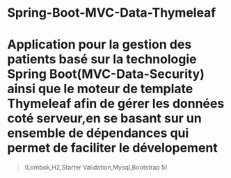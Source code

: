 # Spring-Boot-MVC-Data-Thymeleaf
# Application pour la gestion des patients basé sur la technologie Spring Boot(MVC-Data-Security) ainsi que le moteur de template Thymeleaf afin de gérer les données coté serveur,en se basant sur un ensemble de dépendances qui permet de faciliter le dévelopement
>(Lombok,H2,Starter Validation,Mysql,Bootstrap 5)
